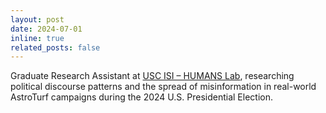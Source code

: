 ```yaml
---
layout: post
date: 2024-07-01
inline: true
related_posts: false
---
```


Graduate Research Assistant at [USC ISI – HUMANS Lab](http://www.emilio.ferrara.name/code/), researching political discourse patterns and the spread of misinformation in real-world AstroTurf campaigns during the 2024 U.S. Presidential Election.
